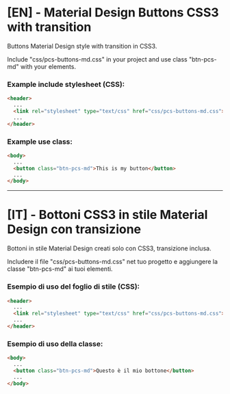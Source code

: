 # [EN] - Material Design Buttons CSS3 with transition
Buttons Material Design style with transition in CSS3.

Include "css/pcs-buttons-md.css" in your project and use class "btn-pcs-md" with your elements.

### Example include stylesheet (CSS):
```html
<header>
  ...
  <link rel="stylesheet" type="text/css" href="css/pcs-buttons-md.css">
  ...
</header>
```

### Example use class:
```html
<body>
  ...
  <button class="btn-pcs-md">This is my button</button>
  ...
</body>
```

***

# [IT] - Bottoni CSS3 in stile Material Design con transizione
Bottoni in stile Material Design creati solo con CSS3, transizione inclusa.

Includere il file "css/pcs-buttons-md.css" net tuo progetto e aggiungere la classe "btn-pcs-md" ai tuoi elementi.

### Esempio di uso del foglio di stile (CSS):
```html
<header>
  ...
  <link rel="stylesheet" type="text/css" href="css/pcs-buttons-md.css">
  ...
</header>
```

### Esempio di uso della classe:
```html
<body>
  ...
  <button class="btn-pcs-md">Questo è il mio bottone</button>
  ...
</body>
```
